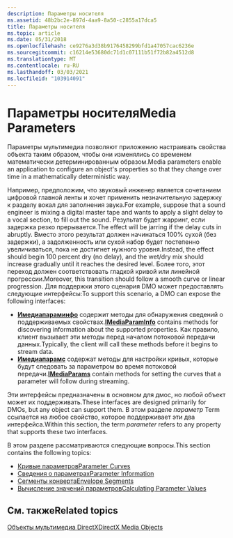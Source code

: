 ```yaml
---
description: Параметры носителя
ms.assetid: 48b2bc2e-897d-4aa9-8a50-c2855a17dca5
title: Параметры носителя
ms.topic: article
ms.date: 05/31/2018
ms.openlocfilehash: ce9276a3d38b9176458299bfd1a47057cac6236e
ms.sourcegitcommit: c16214e53680dc71d1c07111b51f72b82a4512d8
ms.translationtype: MT
ms.contentlocale: ru-RU
ms.lasthandoff: 03/03/2021
ms.locfileid: "103914091"
---
```

# <a name="media-parameters"></a><span data-ttu-id="e5a25-103">Параметры носителя</span><span class="sxs-lookup"><span data-stu-id="e5a25-103">Media Parameters</span></span>

<span data-ttu-id="e5a25-104">Параметры мультимедиа позволяют приложению настраивать свойства объекта таким образом, чтобы они изменялись со временем математически детерминированным образом.</span><span class="sxs-lookup"><span data-stu-id="e5a25-104">Media parameters enable an application to configure an object's properties so that they change over time in a mathematically deterministic way.</span></span>

<span data-ttu-id="e5a25-105">Например, предположим, что звуковый инженер является сочетанием цифровой главной ленты и хочет применить незначительную задержку к разделу вокал для заполнения звука.</span><span class="sxs-lookup"><span data-stu-id="e5a25-105">For example, suppose that a sound engineer is mixing a digital master tape and wants to apply a slight delay to a vocal section, to fill out the sound.</span></span> <span data-ttu-id="e5a25-106">Результат будет жарринг, если задержка резко прерывается.</span><span class="sxs-lookup"><span data-stu-id="e5a25-106">The effect will be jarring if the delay cuts in abruptly.</span></span> <span data-ttu-id="e5a25-107">Вместо этого результат должен начинаться 100% сухой (без задержки), а задолженность или сухой набор будет постепенно увеличиваться, пока не достигнет нужного уровня.</span><span class="sxs-lookup"><span data-stu-id="e5a25-107">Instead, the effect should begin 100 percent dry (no delay), and the wet/dry mix should increase gradually until it reaches the desired level.</span></span> <span data-ttu-id="e5a25-108">Более того, этот переход должен соответствовать гладкой кривой или линейной прогрессии.</span><span class="sxs-lookup"><span data-stu-id="e5a25-108">Moreover, this transition should follow a smooth curve or linear progression.</span></span> <span data-ttu-id="e5a25-109">Для поддержки этого сценария DMO может предоставлять следующие интерфейсы:</span><span class="sxs-lookup"><span data-stu-id="e5a25-109">To support this scenario, a DMO can expose the following interfaces:</span></span>

-   <span data-ttu-id="e5a25-110">[**Имедиапараминфо**](/previous-versions/windows/desktop/api/Medparam/nn-medparam-imediaparaminfo) содержит методы для обнаружения сведений о поддерживаемых свойствах.</span><span class="sxs-lookup"><span data-stu-id="e5a25-110">[**IMediaParamInfo**](/previous-versions/windows/desktop/api/Medparam/nn-medparam-imediaparaminfo) contains methods for discovering information about the supported properties.</span></span> <span data-ttu-id="e5a25-111">Как правило, клиент вызывает эти методы перед началом потоковой передачи данных.</span><span class="sxs-lookup"><span data-stu-id="e5a25-111">Typically, the client will call these methods before it begins to stream data.</span></span>
-   <span data-ttu-id="e5a25-112">[**Имедиапарамс**](/previous-versions/windows/desktop/api/Medparam/nn-medparam-imediaparams) содержат методы для настройки кривых, которые будут следовать за параметром во время потоковой передачи.</span><span class="sxs-lookup"><span data-stu-id="e5a25-112">[**IMediaParams**](/previous-versions/windows/desktop/api/Medparam/nn-medparam-imediaparams) contain methods for setting the curves that a parameter will follow during streaming.</span></span>

<span data-ttu-id="e5a25-113">Эти интерфейсы предназначены в основном для дмос, но любой объект может их поддерживать.</span><span class="sxs-lookup"><span data-stu-id="e5a25-113">These interfaces are designed primarily for DMOs, but any object can support them.</span></span> <span data-ttu-id="e5a25-114">В этом разделе *параметр* Term ссылается на любое свойство, которое поддерживает эти два интерфейса.</span><span class="sxs-lookup"><span data-stu-id="e5a25-114">Within this section, the term *parameter* refers to any property that supports these two interfaces.</span></span>

<span data-ttu-id="e5a25-115">В этом разделе рассматриваются следующие вопросы.</span><span class="sxs-lookup"><span data-stu-id="e5a25-115">This section contains the following topics:</span></span>

-   [<span data-ttu-id="e5a25-116">Кривые параметров</span><span class="sxs-lookup"><span data-stu-id="e5a25-116">Parameter Curves</span></span>](parameter-curves.md)
-   [<span data-ttu-id="e5a25-117">Сведения о параметрах</span><span class="sxs-lookup"><span data-stu-id="e5a25-117">Parameter Information</span></span>](parameter-information.md)
-   [<span data-ttu-id="e5a25-118">Сегменты конверта</span><span class="sxs-lookup"><span data-stu-id="e5a25-118">Envelope Segments</span></span>](envelope-segments.md)
-   [<span data-ttu-id="e5a25-119">Вычисление значений параметров</span><span class="sxs-lookup"><span data-stu-id="e5a25-119">Calculating Parameter Values</span></span>](calculating-parameter-values.md)

## <a name="related-topics"></a><span data-ttu-id="e5a25-120">См. также</span><span class="sxs-lookup"><span data-stu-id="e5a25-120">Related topics</span></span>

<dl> <dt>

[<span data-ttu-id="e5a25-121">Объекты мультимедиа DirectX</span><span class="sxs-lookup"><span data-stu-id="e5a25-121">DirectX Media Objects</span></span>](directx-media-objects.md)
</dt> </dl>

 

 



